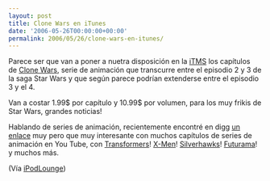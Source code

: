 ```yaml
---
layout: post
title: Clone Wars en iTunes
date: '2006-05-26T00:00:00+00:00'
permalink: 2006/05/26/clone-wars-en-itunes/
---
```

<a href="http://www.starwars.com/clonewars/"><img style="float:right; margin:0 0 10px 10px;cursor:pointer; cursor:hand;" src="http://photos1.blogger.com/blogger/6639/1972/320/clone-wars.jpg" border="0" alt="" /></a>Parece ser que van a poner a nuetra disposición en la <a href="http://ax.phobos.apple.com.edgesuite.net/WebObjects/MZStore.woa/wa/browserRedirect?url=itms%253A%252F%252Fax.phobos.apple.com.edgesuite.net%252FWebObjects%252FMZStore.woa%252Fwa%252FviewTVSeason%253Fid%253D156941166%2526s%253D143441">iTMS</a> los capítulos de <a href="http://www.starwars.com/clonewars/">Clone Wars</a>, serie de animación que transcurre entre el episodio 2 y 3 de la saga Star Wars y que según parece podrían extenderse entre el episodio 3 y el 4.

Van a costar 1.99$ por capítulo y 10.99$ por volumen, para los muy frikis de Star Wars, grandes noticias!

Hablando de series de animación, recientemente encontré en digg <a href="http://www.youtube.com/profile_play_list?user=DiggUser">un enlace</a> muy pero que muy interesante con muchos capítulos de series de animación en You Tube, con <a href="http://www.youtube.com/view_play_list?p=487FF7B36A0FB38B">Transformers</a>! <a href="http://www.youtube.com/view_play_list?p=89C9186A581EB3CB">X-Men</a>! <a href="http://www.youtube.com/view_play_list?p=39668BC8393641AA">Silverhawks</a>! <a href="http://www.youtube.com/view_play_list?p=30E0CF5F185ED58C">Futurama</a>! y muchos más.

(Vía <a href="http://ilounge.com/index.php/news/comments/star-wars-clone-wars-coming-to-itunes-music-store/">iPodLounge</a>)
